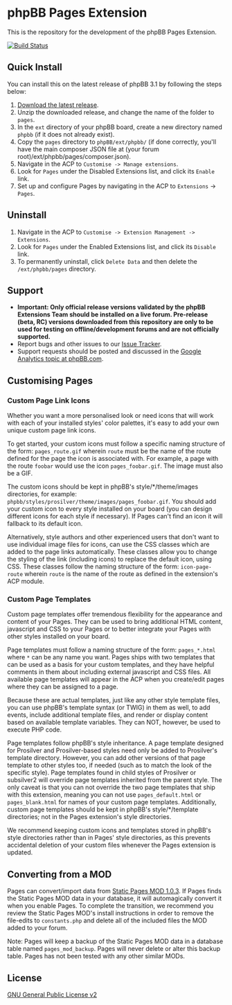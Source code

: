 # phpBB Pages Extension

This is the repository for the development of the phpBB Pages Extension.

[![Build Status](https://travis-ci.org/phpbb-extensions/pages.png)](https://travis-ci.org/phpbb-extensions/pages)

## Quick Install
You can install this on the latest release of phpBB 3.1 by following the steps below:

1. [Download the latest release](https://github.com/phpbb-extensions/pages/releases).
2. Unzip the downloaded release, and change the name of the folder to `pages`.
3. In the `ext` directory of your phpBB board, create a new directory named `phpbb` (if it does not already exist).
4. Copy the `pages` directory to `phpBB/ext/phpbb/` (if done correctly, you'll have the main composer JSON file at (your forum root)/ext/phpbb/pages/composer.json).
5. Navigate in the ACP to `Customise -> Manage extensions`.
6. Look for `Pages` under the Disabled Extensions list, and click its `Enable` link.
7. Set up and configure Pages by navigating in the ACP to `Extensions` -> `Pages`.

## Uninstall

1. Navigate in the ACP to `Customise -> Extension Management -> Extensions`.
2. Look for `Pages` under the Enabled Extensions list, and click its `Disable` link.
3. To permanently uninstall, click `Delete Data` and then delete the `/ext/phpbb/pages` directory.

## Support

* **Important: Only official release versions validated by the phpBB Extensions Team should be installed on a live forum. Pre-release (beta, RC) versions downloaded from this repository are only to be used for testing on offline/development forums and are not officially supported.**
* Report bugs and other issues to our [Issue Tracker](https://github.com/phpbb-extensions/pages/issues).
* Support requests should be posted and discussed in the [Google Analytics topic at phpBB.com](https://www.phpbb.com/community/viewtopic.php?f=456&t=2257876).

## Customising Pages

### Custom Page Link Icons

Whether you want a more personalised look or need icons that will work with each of your installed styles' color palettes, it's easy to add your own unique custom page link icons.

To get started, your custom icons must follow a specific naming structure of the form: `pages_route.gif` wherein `route` must be the name of the route defined for the page the icon is associated with. For example, a page with the route `foobar` would use the icon `pages_foobar.gif`. The image must also be a GIF.

The custom icons should be kept in phpBB's style/*/theme/images directories, for example: `phpbb/styles/prosilver/theme/images/pages_foobar.gif`. You should add your custom icon to every style installed on your board (you can design different icons for each style if necessary). If Pages can't find an icon it will fallback to its default icon.

Alternatively, style authors and other experienced users that don't want to use individual image files for icons, can use the CSS classes which are added to the page links automatically. These classes allow you to change the styling of the link (including icons) to replace the default icon, using CSS. These classes follow the naming structure of the form: `icon-page-route` wherein `route` is the name of the route as defined in the extension's ACP module.

### Custom Page Templates

Custom page templates offer tremendous flexibility for the appearance and content of your Pages. They can be used to bring additional HTML content, javascript and CSS to your Pages or to better integrate your Pages with other styles installed on your board.

Page templates must follow a naming structure of the form: `pages_*.html` where `*` can be any name you want. Pages ships with two templates that can be used as a basis for your custom templates, and they have helpful comments in them about including external javascript and CSS files. All available page templates will appear in the ACP when you create/edit pages where they can be assigned to a page.

Because these are actual templates, just like any other style template files, you can use phpBB's template syntax (or TWIG) in them as well, to add events, include additional template files, and render or display content based on available template variables. They can NOT, however, be used to execute PHP code.

Page templates follow phpBB's style inheritance. A page template designed for Prosilver and Prosilver-based styles need only be added to Prosilver's template directory. However, you can add other versions of that page template to other styles too, if needed (such as to match the look of the specific style). Page templates found in child styles of Prosilver or subsilver2 will override page templates inherited from the parent style. The only caveat is that you can not override the two page templates that ship with this extension, meaning you can not use `pages_default.html` or `pages_blank.html` for names of your custom page templates. Additionally, custom page templates should be kept in phpBB's style/*/template directories; not in the Pages extension's style directories.

We recommend keeping custom icons and templates stored in phpBB's style directories rather than in Pages' style directories, as this prevents accidental deletion of your custom files whenever the Pages extension is updated.

## Converting from a MOD

Pages can convert/import data from [Static Pages MOD 1.0.3](https://www.phpbb.com/customise/db/mod/static_pages). If Pages finds the Static Pages MOD data in your database, it will automagically convert it when you enable Pages. To complete the transition, we recommend you review the Static Pages MOD's install instructions in order to remove the file-edits to `constants.php` and delete all of the included files the MOD added to your forum.

Note: Pages will keep a backup of the Static Pages MOD data in a database table named `pages_mod_backup`. Pages will never delete or alter this backup table. Pages has not been tested with any other similar MODs.

## License
[GNU General Public License v2](http://opensource.org/licenses/GPL-2.0)
